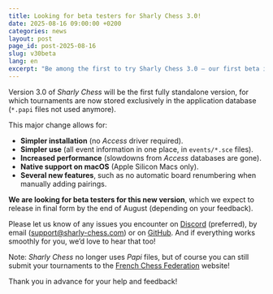 ```yaml
---
title: Looking for beta testers for Sharly Chess 3.0!
date: 2025-08-16 09:00:00 +0200
categories: news
layout: post
page_id: post-2025-08-16
slug: v30beta
lang: en
excerpt: "Be among the first to try Sharly Chess 3.0 — our first beta is ready for testing!"
---
```


Version 3.0 of _Sharly Chess_ will be the first fully standalone version, for which tournaments are now stored exclusively in the application database (`*.papi` files not used anymore).

This major change allows for:

- **Simpler installation** (no _Access_ driver required).
- **Simpler use** (all event information in one place, in `events/*.sce` files).
- **Increased performance** (slowdowns from _Access_ databases are gone).
- **Native support on macOS** (Apple Silicon Macs only).
- **Several new features**, such as no automatic board renumbering when manually adding pairings.

**We are looking for beta testers for this new version**, which we expect to release in final form by the end of August (depending on your feedback).

Please let us know of any issues you encounter on [Discord](https://discord.gg/WGG87eJzQZ) (preferred),
by email ([support@sharly-chess.com](mailto:support@sharly-chess.com)) or on [GitHub](https://github.com/sharly-chess/sharly-chess/issues).
And if everything works smoothly for you, we’d love to hear that too!

Note: _Sharly Chess_ no longer uses _Papi_ files, but of course you can still submit your tournaments to the [French Chess Federation](https://www.echecs.asso.fr) website!

Thank you in advance for your help and feedback!
